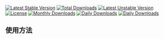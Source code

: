 [![Latest Stable Version][image-1]][1] [![Total Downloads][image-2]][2] [![Latest Unstable Version][image-3]][3] [![License][image-4]][4] [![Monthly Downloads][image-5]][5] [![Daily Downloads][image-6]][6] [![Daily Downloads][image-7]][7]

[1]:	https://packagist.org/packages/liasica/yii2-chinasms
[2]:	https://packagist.org/packages/liasica/yii2-chinasms
[3]:	https://packagist.org/packages/liasica/yii2-chinasms
[4]:	https://packagist.org/packages/liasica/yii2-chinasms
[5]:	https://packagist.org/packages/liasica/yii2-chinasms
[6]:	https://packagist.org/packages/liasica/yii2-chinasms
[7]:    https://packagist.org/packages/liasica/yii2-chinasms

[image-1]:	https://poser.pugx.org/liasica/yii2-chinasms/v/stable
[image-2]:	https://poser.pugx.org/liasica/yii2-chinasms/downloads
[image-3]:	https://poser.pugx.org/liasica/yii2-chinasms/v/unstable
[image-4]:	https://poser.pugx.org/liasica/yii2-chinasms/license
[image-5]:	https://poser.pugx.org/liasica/yii2-chinasms/d/monthly
[image-6]:	https://poser.pugx.org/liasica/yii2-chinasms/d/daily
[image-7]:  https://poser.pugx.org/liasica/yii2-chinasms/composerlock


使用方法
----
